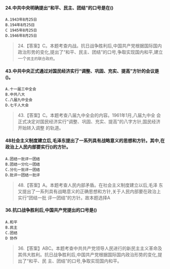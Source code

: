 #### 24.中共中央明确提出“和平、民主、团结”的口号是在()
    A.1943年8月25日
    B.194年8月25日
    C 1945年8月25日
    D.1946年8月25日
>   24.【答案】C。本题考查内战。抗日战争胜利后,中国共产党根据国际国内
    政治形势的变化,提出了“和平、民主、团结”的口号,争取实现国内和平,建立一个`民主的联合政府`。

    
#### 43.中共中央正式通过对国民经济实行“调整、巩固、充实、提高”方针的会议是()。
    A.十一届三中全会
    B.中共八大
    C.八届九中全会
    D.七千人大会
>   43.【答案】C。本题考查八届九中全会的内容。1961年1月,八届九中全
    会正式决定对国民经济实行“调整、巩固、充实、提高”的八字方针,国民经济开始转入调整
    的轨道。

#### 48社会主义制度建立后,毛泽东提出了一系列具有战略意义的思想和方针。其中,在政治上人民内部要实行()的方针。
    A.团结一批评一团结
    B.团结一分化一团结
    C.分化一批评一团结
    D.批评一团结一批评
>   48.【答案】A。本题考查人民内部矛盾。在社会主义制度建立以后,毛泽
    东又提出了一系列具有战略意义的正确思想和方针,关于人民内部要在政治上实行“团结一批
    评一团结”的方针。故本题选择A

#### 36.抗口战争胜利后,中国共产党提出的口号是()
    A.和平
    B.民主
    C.团结
    D 协作
>   36.【答案】ABC。本题考查中共共产党领导人民进行的新民主主义革命及
    其伟大胜利。抗日战争胜利后,中国共产党根据国际国内政治形势的变化,提出了“和平、民
    主、团结”的口号,争取实现国内和平。
    











    